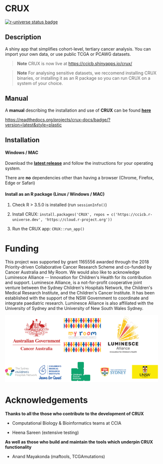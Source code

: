 # CRUX

[![r-universe status badge](https://ccicb.r-universe.dev/badges/CRUX)](https://selkamand.r-universe.dev/ui#package:CRUX)

## Description

A shiny app that simplifies cohort-level, tertiary cancer analysis. You can import your own data, or use public TCGA or PCAWG datasets.

> **Note** CRUX is now live at <https://ccicb.shinyapps.io/crux/>

> **Note** For analysing sensitive datasets, we reccomend installing CRUX binaries, or installing it as an R package so you can run CRUX on a system of your choice.

## Manual

A **manual** describing the installation and use of **CRUX** can be found [**here**](https://crux-docs.readthedocs.io/en/latest/index.html)

<https://readthedocs.org/projects/crux-docs/badge/?version=latest&style=plastic>

## Installation

#### Windows / MAC

Download the [**latest release**](https://github.com/CCICB/CRUX/releases) and follow the instructions for your operating system.

There are **no** dependencies other than having a browser (Chrome, Firefox, Edge or Safari)

#### Install as an R package (Linux / Windows / MAC)

1.  Check R \> 3.5.0 is installed (run `sessionInfo()`)

2.  Install CRUX: `install.packages('CRUX', repos = c('https://ccicb.r-universe.dev', 'https://cloud.r-project.org'))`

3.  Run the CRUX app: `CRUX::run_app()`

# Funding

This project was supported by grant 1165556 awarded through the 2018 Priority-driven Collaborative Cancer Research Scheme and co-funded by Cancer Australia and My Room. We would also like to acknowledge Luminesce Alliance -- Innovation for Children's Health for its contribution and support. Luminesce Alliance, is a not-for-profit cooperative joint venture between the Sydney Children's Hospitals Network, the Children's Medical Research Institute, and the Children's Cancer Institute. It has been established with the support of the NSW Government to coordinate and integrate paediatric research. Luminesce Alliance is also affiliated with the University of Sydney and the University of New South Wales Sydney.

![Supporting Organisation Logos](inst/logos/support_organisations_extensive_wide.png)

# Acknowledgements

**Thanks to all the those who contribute to the development of CRUX**

-   Computational Biology & Bioinformatics teams at CCIA

-   Heena Sareen (extensive testing)

**As well as those who build and maintain the tools which underpin CRUX functionality**

-   Anand Mayakonda (maftools, TCGAmutations)
